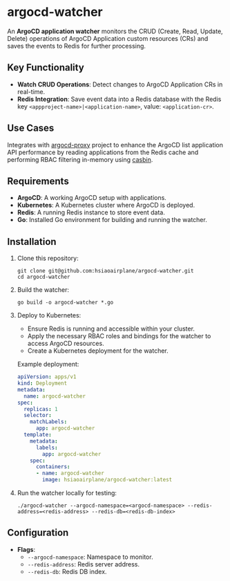 # argocd-watcher

An **ArgoCD application watcher** monitors the CRUD (Create, Read, Update, Delete) operations of ArgoCD Application custom resources (CRs) and saves the events to Redis for further processing.

## Key Functionality

- **Watch CRUD Operations**: Detect changes to ArgoCD Application CRs in real-time.
- **Redis Integration**: Save event data into a Redis database with the Redis key `<appproject-name>|<application-name>`, value: `<application-cr>`.

## Use Cases

Integrates with [argocd-proxy](https://github.com/hsiaoairplane/argocd-proxy) project to enhance the ArgoCD list application API performance by reading applications from the Redis cache and performing RBAC filtering in-memory using [casbin](https://github.com/casbin/casbin).

## Requirements

- **ArgoCD**: A working ArgoCD setup with applications.
- **Kubernetes**: A Kubernetes cluster where ArgoCD is deployed.
- **Redis**: A running Redis instance to store event data.
- **Go**: Installed Go environment for building and running the watcher.

## Installation

1. Clone this repository:
   ```console
   git clone git@github.com:hsiaoairplane/argocd-watcher.git
   cd argocd-watcher
   ```

2. Build the watcher:
   ```console
   go build -o argocd-watcher *.go
   ```

3. Deploy to Kubernetes:
   
   - Ensure Redis is running and accessible within your cluster.
   - Apply the necessary RBAC roles and bindings for the watcher to access ArgoCD resources.
   - Create a Kubernetes deployment for the watcher.

   Example deployment:
   ```yaml
   apiVersion: apps/v1
   kind: Deployment
   metadata:
     name: argocd-watcher
   spec:
     replicas: 1
     selector:
       matchLabels:
         app: argocd-watcher
     template:
       metadata:
         labels:
           app: argocd-watcher
       spec:
         containers:
         - name: argocd-watcher
           image: hsiaoairplane/argocd-watcher:latest
   ```

4. Run the watcher locally for testing:
   ```console
   ./argocd-watcher --argocd-namespace=<argocd-namespace> --redis-address=<redis-address> --redis-db=<redis-db-index>
   ```

## Configuration

- **Flags**:
  - `--argocd-namespace`: Namespace to monitor.
  - `--redis-address`: Redis server address.
  - `--redis-db`: Redis DB index.
